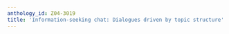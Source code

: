 ```yaml
---
anthology_id: Z04-3019
title: 'Information-seeking chat: Dialogues driven by topic structure'
---
```

